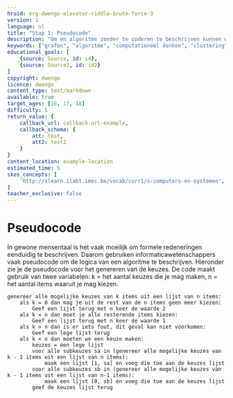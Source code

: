 ```yaml
---
hruid: org-dwengo-elevator-riddle-brute-force-3
version: 1
language: nl
title: "Stap 1: Pseudocode"
description: "Om en algoritme zonder te coderen te beschrijven kunnen we pseudocode gebruiken."
keywords: ["grafen", "algoritme", "computationeel denken", "clustering", "datastructuur", "brute force", "pseudocode"]
educational_goals: [
    {source: Source, id: id}, 
    {source: Source2, id: id2}
]
copyright: dwengo
licence: dwengo
content_type: text/markdown
available: true
target_ages: [16, 17, 18]
difficulty: 5
return_value: {
    callback_url: callback-url-example,
    callback_schema: {
        att: test,
        att2: test2
    }
}
content_location: example-location
estimated_time: 5
skos_concepts: [
    'http://ilearn.ilabt.imec.be/vocab/curr1/s-computers-en-systemen', 
]
teacher_exclusive: false
---
```


# Pseudocode

In gewone mensentaal is het vaak moeilijk om formele redeneringen eenduidig te beschrijven. Daarom gebruiken informaticawetenschappers vaak pseudocode om de logica van een algoritme te beschrijven. Hieronder zie je de pseudocode voor het genereren van de keuzes. De code maakt gebruik van twee variabelen: k = het aantal keuzes die je mag maken, n = het aantal items waaruit je mag kiezen.

```pseudocode
genereer alle mogelijke keuzes van k items uit een lijst van n items:
	als k = 0 dan mag je uit de rest van de n items geen meer kiezen:
		Geef een lijst terug met n keer de waarde 2
	als k = n dan moet je alle resterende items kiezen:
		Geef een lijst terug met n keer de waarde 1
	als k > n dan is er iets fout, dit geval kan niet voorkomen:
		Geef een lege lijst terug
	als k < n dan moeten we een keuze maken:
		keuzes = een lege lijst
		voor alle subkeuzes sa in (genereer alle mogelijke keuzes van k - 1 items uit een lijst van n items):
			maak een lijst [1, sa] en voeg die toe aan de keuzes lijst
		voor alle subkeuzes sb in (genereer alle mogelijke keuzes van k - 1 items uit een lijst van n-1 items):
			maak een lijst [0, sb] en voeg die toe aan de keuzes lijst
		geef de keuzes lijst terug
```
